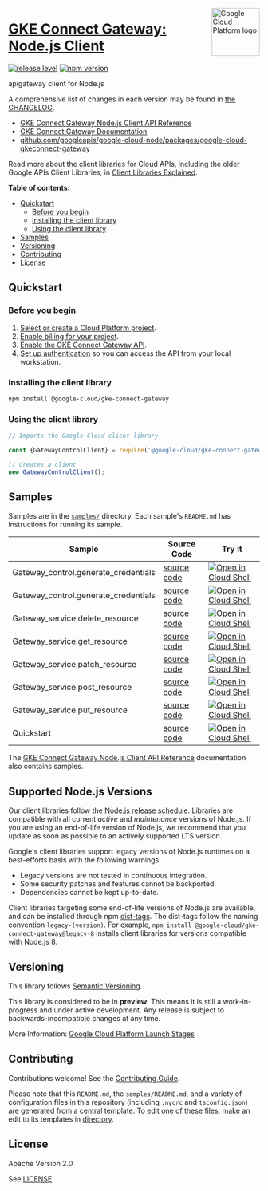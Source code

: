 [//]: # "This README.md file is auto-generated, all changes to this file will be lost."
[//]: # "To regenerate it, use `python -m synthtool`."
<img src="https://avatars2.githubusercontent.com/u/2810941?v=3&s=96" alt="Google Cloud Platform logo" title="Google Cloud Platform" align="right" height="96" width="96"/>

# [GKE Connect Gateway: Node.js Client](https://github.com/googleapis/google-cloud-node/tree/main/packages/google-cloud-gkeconnect-gateway)

[![release level](https://img.shields.io/badge/release%20level-preview-yellow.svg?style=flat)](https://cloud.google.com/terms/launch-stages)
[![npm version](https://img.shields.io/npm/v/@google-cloud/gke-connect-gateway.svg)](https://www.npmjs.org/package/@google-cloud/gke-connect-gateway)




apigateway client for Node.js


A comprehensive list of changes in each version may be found in
[the CHANGELOG](https://github.com/googleapis/google-cloud-node/tree/main/packages/google-cloud-gkeconnect-gateway/CHANGELOG.md).

* [GKE Connect Gateway Node.js Client API Reference][client-docs]
* [GKE Connect Gateway Documentation][product-docs]
* [github.com/googleapis/google-cloud-node/packages/google-cloud-gkeconnect-gateway](https://github.com/googleapis/google-cloud-node/tree/main/packages/google-cloud-gkeconnect-gateway)

Read more about the client libraries for Cloud APIs, including the older
Google APIs Client Libraries, in [Client Libraries Explained][explained].

[explained]: https://cloud.google.com/apis/docs/client-libraries-explained

**Table of contents:**


* [Quickstart](#quickstart)
  * [Before you begin](#before-you-begin)
  * [Installing the client library](#installing-the-client-library)
  * [Using the client library](#using-the-client-library)
* [Samples](#samples)
* [Versioning](#versioning)
* [Contributing](#contributing)
* [License](#license)

## Quickstart

### Before you begin

1.  [Select or create a Cloud Platform project][projects].
1.  [Enable billing for your project][billing].
1.  [Enable the GKE Connect Gateway API][enable_api].
1.  [Set up authentication][auth] so you can access the
    API from your local workstation.

### Installing the client library

```bash
npm install @google-cloud/gke-connect-gateway
```


### Using the client library

```javascript
// Imports the Google Cloud client library

const {GatewayControlClient} = require('@google-cloud/gke-connect-gateway');

// Creates a client
new GatewayControlClient();

```



## Samples

Samples are in the [`samples/`](https://github.com/googleapis/google-cloud-node/tree/main/packages/google-cloud-gkeconnect-gateway/samples) directory. Each sample's `README.md` has instructions for running its sample.

| Sample                      | Source Code                       | Try it |
| --------------------------- | --------------------------------- | ------ |
| Gateway_control.generate_credentials | [source code](https://github.com/googleapis/google-cloud-node/blob/master/packages/google-cloud-gkeconnect-gateway/samples/generated/v1/gateway_control.generate_credentials.js) | [![Open in Cloud Shell][shell_img]](https://console.cloud.google.com/cloudshell/open?git_repo=https://github.com/googleapis/google-cloud-node&page=editor&open_in_editor=packages/google-cloud-gkeconnect-gateway/samples/generated/v1/gateway_control.generate_credentials.js,packages/google-cloud-gkeconnect-gateway/samples/README.md) |
| Gateway_control.generate_credentials | [source code](https://github.com/googleapis/google-cloud-node/blob/master/packages/google-cloud-gkeconnect-gateway/samples/generated/v1beta1/gateway_control.generate_credentials.js) | [![Open in Cloud Shell][shell_img]](https://console.cloud.google.com/cloudshell/open?git_repo=https://github.com/googleapis/google-cloud-node&page=editor&open_in_editor=packages/google-cloud-gkeconnect-gateway/samples/generated/v1beta1/gateway_control.generate_credentials.js,packages/google-cloud-gkeconnect-gateway/samples/README.md) |
| Gateway_service.delete_resource | [source code](https://github.com/googleapis/google-cloud-node/blob/master/packages/google-cloud-gkeconnect-gateway/samples/generated/v1beta1/gateway_service.delete_resource.js) | [![Open in Cloud Shell][shell_img]](https://console.cloud.google.com/cloudshell/open?git_repo=https://github.com/googleapis/google-cloud-node&page=editor&open_in_editor=packages/google-cloud-gkeconnect-gateway/samples/generated/v1beta1/gateway_service.delete_resource.js,packages/google-cloud-gkeconnect-gateway/samples/README.md) |
| Gateway_service.get_resource | [source code](https://github.com/googleapis/google-cloud-node/blob/master/packages/google-cloud-gkeconnect-gateway/samples/generated/v1beta1/gateway_service.get_resource.js) | [![Open in Cloud Shell][shell_img]](https://console.cloud.google.com/cloudshell/open?git_repo=https://github.com/googleapis/google-cloud-node&page=editor&open_in_editor=packages/google-cloud-gkeconnect-gateway/samples/generated/v1beta1/gateway_service.get_resource.js,packages/google-cloud-gkeconnect-gateway/samples/README.md) |
| Gateway_service.patch_resource | [source code](https://github.com/googleapis/google-cloud-node/blob/master/packages/google-cloud-gkeconnect-gateway/samples/generated/v1beta1/gateway_service.patch_resource.js) | [![Open in Cloud Shell][shell_img]](https://console.cloud.google.com/cloudshell/open?git_repo=https://github.com/googleapis/google-cloud-node&page=editor&open_in_editor=packages/google-cloud-gkeconnect-gateway/samples/generated/v1beta1/gateway_service.patch_resource.js,packages/google-cloud-gkeconnect-gateway/samples/README.md) |
| Gateway_service.post_resource | [source code](https://github.com/googleapis/google-cloud-node/blob/master/packages/google-cloud-gkeconnect-gateway/samples/generated/v1beta1/gateway_service.post_resource.js) | [![Open in Cloud Shell][shell_img]](https://console.cloud.google.com/cloudshell/open?git_repo=https://github.com/googleapis/google-cloud-node&page=editor&open_in_editor=packages/google-cloud-gkeconnect-gateway/samples/generated/v1beta1/gateway_service.post_resource.js,packages/google-cloud-gkeconnect-gateway/samples/README.md) |
| Gateway_service.put_resource | [source code](https://github.com/googleapis/google-cloud-node/blob/master/packages/google-cloud-gkeconnect-gateway/samples/generated/v1beta1/gateway_service.put_resource.js) | [![Open in Cloud Shell][shell_img]](https://console.cloud.google.com/cloudshell/open?git_repo=https://github.com/googleapis/google-cloud-node&page=editor&open_in_editor=packages/google-cloud-gkeconnect-gateway/samples/generated/v1beta1/gateway_service.put_resource.js,packages/google-cloud-gkeconnect-gateway/samples/README.md) |
| Quickstart | [source code](https://github.com/googleapis/google-cloud-node/blob/master/packages/google-cloud-gkeconnect-gateway/samples/quickstart.js) | [![Open in Cloud Shell][shell_img]](https://console.cloud.google.com/cloudshell/open?git_repo=https://github.com/googleapis/google-cloud-node&page=editor&open_in_editor=packages/google-cloud-gkeconnect-gateway/samples/quickstart.js,packages/google-cloud-gkeconnect-gateway/samples/README.md) |



The [GKE Connect Gateway Node.js Client API Reference][client-docs] documentation
also contains samples.

## Supported Node.js Versions

Our client libraries follow the [Node.js release schedule](https://github.com/nodejs/release#release-schedule).
Libraries are compatible with all current _active_ and _maintenance_ versions of
Node.js.
If you are using an end-of-life version of Node.js, we recommend that you update
as soon as possible to an actively supported LTS version.

Google's client libraries support legacy versions of Node.js runtimes on a
best-efforts basis with the following warnings:

* Legacy versions are not tested in continuous integration.
* Some security patches and features cannot be backported.
* Dependencies cannot be kept up-to-date.

Client libraries targeting some end-of-life versions of Node.js are available, and
can be installed through npm [dist-tags](https://docs.npmjs.com/cli/dist-tag).
The dist-tags follow the naming convention `legacy-(version)`.
For example, `npm install @google-cloud/gke-connect-gateway@legacy-8` installs client libraries
for versions compatible with Node.js 8.

## Versioning

This library follows [Semantic Versioning](http://semver.org/).







This library is considered to be in **preview**. This means it is still a
work-in-progress and under active development. Any release is subject to
backwards-incompatible changes at any time.


More Information: [Google Cloud Platform Launch Stages][launch_stages]

[launch_stages]: https://cloud.google.com/terms/launch-stages

## Contributing

Contributions welcome! See the [Contributing Guide](https://github.com/googleapis/google-cloud-node/blob/master/CONTRIBUTING.md).

Please note that this `README.md`, the `samples/README.md`,
and a variety of configuration files in this repository (including `.nycrc` and `tsconfig.json`)
are generated from a central template. To edit one of these files, make an edit
to its templates in
[directory](https://github.com/googleapis/synthtool).

## License

Apache Version 2.0

See [LICENSE](https://github.com/googleapis/google-cloud-node/blob/master/LICENSE)

[client-docs]: https://cloud.google.com/nodejs/docs/reference/gke-connect-gateway/latest
[product-docs]: https://cloud.google.com/anthos/multicluster-management/gateway
[shell_img]: https://gstatic.com/cloudssh/images/open-btn.png
[projects]: https://console.cloud.google.com/project
[billing]: https://support.google.com/cloud/answer/6293499#enable-billing
[enable_api]: https://console.cloud.google.com/flows/enableapi?apiid=connectgateway.googleapis.com
[auth]: https://cloud.google.com/docs/authentication/external/set-up-adc-local
